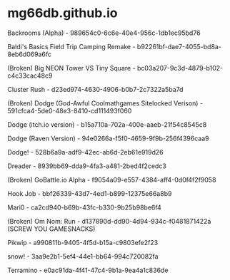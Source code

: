 # mg66db.github.io

Backrooms (Alpha) - 989654c0-6c6e-40e4-956c-1db1ec95bd76

Baldi's Basics Field Trip Camping Remake - b92261bf-dae7-4055-bd8a-8eb6d069a6fc

(Broken) Big NEON Tower VS Tiny Square - bc03a207-9c3d-4879-b102-c4c33cac48c9

Cluster Rush - d23ed974-4630-4906-b0b7-2c7322a5ba7d

(Broken) Dodge (God-Awful Coolmathgames Sitelocked Verison) - 591cfca4-5de0-48e3-8410-cd111493f060 

Dodge (itch.io version) - b15a710a-702a-400e-aaeb-21f54c8545c8

Dodge (Raven Version) - 94e0266a-f5f0-4659-9f9b-256f4396caa9

Dodge! - 528b6a9a-adf9-42ec-ab6d-2eb61e919d26

Dreader - 8939bb69-dda9-4fa3-a481-2bed4f2cedc3

(Broken) GoBattle.io Alpha - f9054a09-e557-4384-aff4-0d0f4f2f9058

Hook Job - bbf26339-43d7-4ed1-b899-12375e66a8b9 

Mari0 - ca2cd940-b69b-43fc-b330-9b25b98be6f4

(Broken) Om Nom: Run - d137890d-dd90-4d94-934c-f0481871422a (SCREW YOU GAMESNACKS)

Pikwip - a990811b-9405-4f5d-b15a-c9803efe2f23

snow! - 3aa9e2b1-5ef4-44e1-bb64-994c720082fa

Terramino - e0ac91da-4f41-47c4-9b1a-9ea4a1c836de
